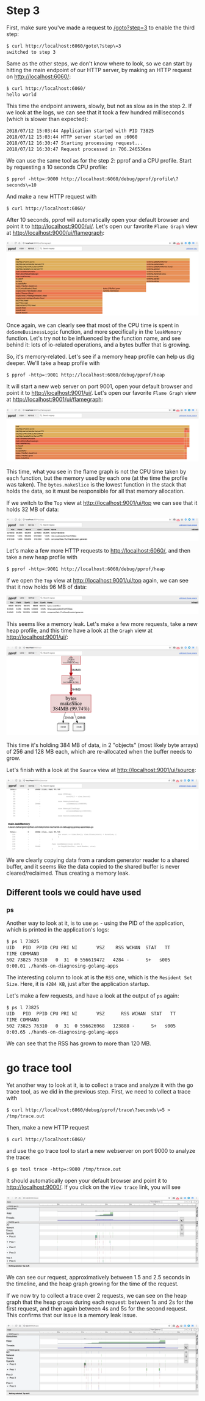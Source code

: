# Step 3

First, make sure you've made a request to [/goto?step=3](http://localhost:6060/goto?step=3) to enable the third step:

```
$ curl http://localhost:6060/goto\?step\=3
switched to step 3
```

Same as the other steps, we don't know where to look, so we can start by hitting the main endpoint of our HTTP server, by making an HTTP request on <http://localhost:6060/>:

```
$ curl http://localhost:6060/
hello world
```

This time the endpoint answers, slowly, but not as slow as in the step 2. If we look at the logs, we can see that it took a few hundred milliseconds (which is slower than expected):

```
2018/07/12 15:03:44 Application started with PID 73825
2018/07/12 15:03:44 HTTP server started on :6060
2018/07/12 16:30:47 Starting processing request...
2018/07/12 16:30:47 Request processed in 706.246536ms
```

We can use the same tool as for the step 2: pprof and a CPU profile. Start by requesting a 10 seconds CPU profile:

```
$ pprof -http=:9000 http://localhost:6060/debug/pprof/profile\?seconds\=10
```

And make a new HTTP request with

```
$ curl http://localhost:6060/
```

After 10 seconds, pprof will automatically open your default browser and point it to <http://localhost:9000/ui/>. Let's open our favorite `Flame Graph` view at <http://localhost:9000/ui/flamegraph>:

![pprof CPU Flame Graph View](pprof-cpu-flame-graph.png)

Once again, we can clearly see that most of the CPU time is spent in `doSomeBusinessLogic` function, and more specifically in the `leakMemory` function. Let's try not to be influenced by the function name, and see behind it: lots of io-related operations, and a bytes buffer that is growing.

So, it's memory-related. Let's see if a memory heap profile can help us dig deeper. We'll take a heap profile with

```
$ pprof -http=:9001 http://localhost:6060/debug/pprof/heap
```

It will start a new web server on port 9001, open your default browser and point it to <http://localhost:9001/ui/>. Let's open our favorite `Flame Graph` view at <http://localhost:9001/ui/flamegraph>:

![pprof Heap Flame Graph View](pprof-heap-flame-graph.png)

This time, what you see in the flame graph is not the CPU time taken by each function, but the memory used by each one (at the time the profile was taken). The `bytes.makeSlice` is the lowest function in the stack that holds the data, so it must be responsible for all that memory allocation.

If we switch to the `Top` view at <http://localhost:9001/ui/top> we can see that it holds 32 MB of data:

![pprof Heap Top View](pprof-heap-top-1.png)

Let's make a few more HTTP requests to <http://localhost:6060/>, and then take a new heap profile with

```
$ pprof -http=:9001 http://localhost:6060/debug/pprof/heap
```

If we open the `Top` view at <http://localhost:9001/ui/top> again, we can see that it now holds 96 MB of data:

![pprof Heap Top View](pprof-heap-top-2.png)

This seems like a memory leak. Let's make a few more requests, take a new heap profile, and this time have a look at the `Graph` view at <http://localhost:9001/ui/>:

![pprof Heap Grap View](pprof-heap-graph.png)

This time it's holding 384 MB of data, in 2 "objects" (most likely byte arrays) of 256 and 128 MB each, which are re-allocated when the buffer needs to grow.

Let's finish with a look at the `Source` view at <http://localhost:9001/ui/source>:

![pprof Heap Source View](pprof-heap-source.png)

We are clearly copying data from a random generator reader to a shared buffer, and it seems like the data copied to the shared buffer is never cleared/reclaimed. Thus creating a memory leak.

## Different tools we could have used

### ps

Another way to look at it, is to use `ps` - using the PID of the application, which is printed in the application's logs:

```
$ ps l 73825
UID   PID  PPID CPU PRI NI       VSZ    RSS WCHAN  STAT   TT       TIME COMMAND
502 73825 76310   0  31  0 556619472   4284 -      S+   s005    0:00.01 ./hands-on-diagnosing-golang-apps
```

The interesting column to look at is the `RSS` one, which is the `Resident Set Size`. Here, it is `4284 KB`, just after the application startup.

Let's make a few requests, and have a look at the output of `ps` again:

```
$ ps l 73825
UID   PID  PPID CPU PRI NI       VSZ      RSS WCHAN  STAT   TT       TIME COMMAND
502 73825 76310   0  31  0 556626968   123888 -      S+   s005    0:03.65 ./hands-on-diagnosing-golang-apps
```

We can see that the RSS has grown to more than 120 MB. 

# go trace tool

Yet another way to look at it, is to collect a trace and analyze it with the go trace tool, as we did in the previous step. First, we need to collect a trace with

```
$ curl http://localhost:6060/debug/pprof/trace\?seconds\=5 > /tmp/trace.out
```

Then, make a new HTTP request

```
$ curl http://localhost:6060/
```

and use the go trace tool to start a new webserver on port 9000 to analyze the trace:

```
$ go tool trace -http=:9000 /tmp/trace.out
```

It should automatically open your default browser and point it to <http://localhost:9000/>. If you click on the `View trace` link, you will see

![trace](trace-1.png)

We can see our request, approximatively between 1.5 and 2.5 seconds in the timeline, and the heap graph growing for the time of the request.

If we now try to collect a trace over 2 requests, we can see on the heap graph that the heap grows during each request: between 1s and 2s for the first request, and then again between 4s and 5s for the second request. This confirms that our issue is a memory leak issue.

![trace](trace-2.png)
